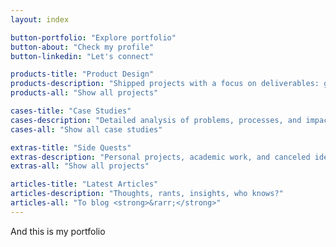 ```yaml
---
layout: index

button-portfolio: "Explore portfolio"
button-about: "Check my profile"
button-linkedin: "Let's connect"

products-title: "Product Design"
products-description: "Shipped projects with a focus on deliverables: gaming UIs, websites"
products-all: "Show all projects"

cases-title: "Case Studies"
cases-description: "Detailed analysis of problems, processes, and impactful results"
cases-all: "Show all case studies"

extras-title: "Side Quests"
extras-description: "Personal projects, academic work, and canceled ideas that never saw daylight"
extras-all: "Show all projects"

articles-title: "Latest Articles"
articles-description: "Thoughts, rants, insights, who knows?"
articles-all: "To blog <strong>&rarr;</strong>"
---
```


And this is my portfolio
